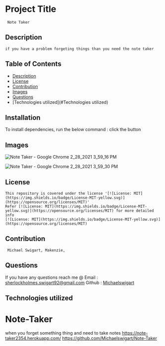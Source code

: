 
  #  Project Title
     Note Taker
    
  ##  Description
    if you have a problem forgeting things than you need the note taker
  ## Table of Contents
  * [Description](#description)
  * [License](#license)
  * [Contribution](#contribution)
  * [Images](#Images)
  * [Questions](#questions)
  * [Technologies utilized](#Technologies utilized)
  ## Installation
  To install dependencies, run the below command :
    click the button
  ## Images
   ![Note Taker - Google Chrome 2_28_2021 3_59_16 PM](https://user-images.githubusercontent.com/73671076/109435059-00ea7c80-79de-11eb-8a92-b81870ebdff8.png)


![Note Taker - Google Chrome 2_28_2021 3_59_30 PM](https://user-images.githubusercontent.com/73671076/109435061-02b44000-79de-11eb-974c-01403d0a1489.png)

  ## License
    This repository is covered under the license '[![License: MIT](https://img.shields.io/badge/License-MIT-yellow.svg)](https://opensource.org/licenses/MIT)' 
    Refer [![License: MIT](https://img.shields.io/badge/License-MIT-yellow.svg)](https://opensource.org/licenses/MIT) for more detailed info 
    [![License: MIT](https://img.shields.io/badge/License-MIT-yellow.svg)](https://opensource.org/licenses/MIT)
    
  
  ## Contribution
     Michael Swigart, Makenzie,
     
  ## Questions
   If you have any questions reach me @ 
   Email : [sherlockholmes.swigart92@gmail.com](mailto:sherlockholmes.swigart92@gmail.com)
   Github : [Michaelswigart](https://github.com/sherlockholmes.swigart92@gmail.com)
  
  ## Technologies utilized
  
# Note-Taker
when you forget something thing and need to take notes
https://note-taker2354.herokuapp.com/
https://github.com/Michaelswigart/Note-Taker
